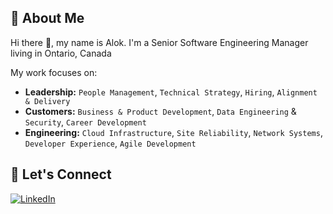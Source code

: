 ## 🚀 About Me
Hi there 👋, my name is Alok. I'm a Senior Software Engineering Manager living in Ontario, Canada

My work focuses on:
- **Leadership:** `People Management`, `Technical Strategy`, `Hiring`, `Alignment & Delivery`
- **Customers:** `Business & Product Development`, `Data Engineering` & `Security`, `Career Development` 
- **Engineering:** `Cloud Infrastructure`, `Site Reliability`, `Network Systems`, `Developer Experience`, `Agile Development`

<!--
## 🛠 Toolbox

- **Compute Infrastructure:** `AWS` `GCP`  `Kubernetes` `Serverless`
- **Programming & Automation:** `Terraform` `Python` `ArgoCD` `Ansible` `JIRA` `Jenkins` `Github`
- **Build, Test & Deployment:** `Docker` `Artifactory` `Blazemeter` `Jmeter` `Sonarqube` `Selenium` `Backstage`
- **Logging, Monitoring & Alerting:** `DataDog` `Splunk` `PagerDuty` `ELK`
- **Big Data & Analytics:**  `Redshift` `Hadoop` `Elasticsearch` `Looker` 
- **Storage & Databases:** `S3`, `MySQL` `PostgreSQL` `MongoDB` 
- **Network & Security:** `VPC` `Routing` `Switching` `Firewalls` `Wireless` `Data Center` `Campus`
- **Artificial Intelligence:** `Vertex AI`, `Conversational AI`

-->

## 🤝 Let's Connect

<a href="https://www.linkedin.com/in/alokjani/">![LinkedIn](https://img.shields.io/badge/LinkedIn-0077B5?style=for-the-badge&logo=linkedin&logoColor=white)</a>
